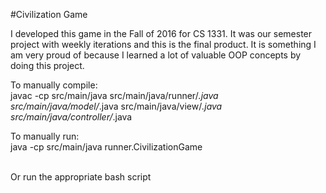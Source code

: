 #Civilization Game

I developed this game in the Fall of 2016 for CS 1331. It was our semester project with weekly iterations and this is the final product. It is something I am very proud of because I learned a lot of valuable OOP concepts by doing this project. <br>

To manually compile: <br>
javac -cp src/main/java src/main/java/runner/*.java src/main/java/model/*.java src/main/java/view/*.java src/main/java/controller/*.java

To manually run: <br>
java -cp src/main/java runner.CivilizationGame

<br>
Or run the appropriate bash script
